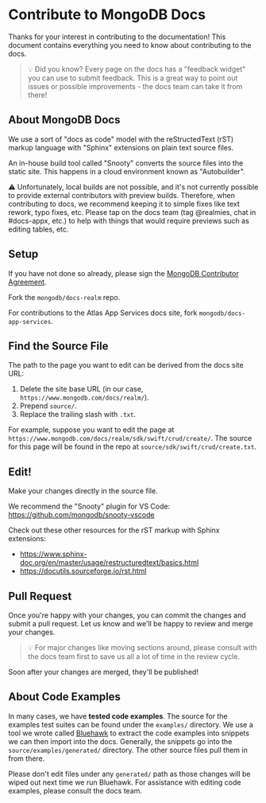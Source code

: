 # Contribute to MongoDB Docs

Thanks for your interest in contributing to the documentation! This document
contains everything you need to know about contributing to the docs.

>💡 Did you know? Every page on the docs has a "feedback widget" you can use to submit feedback. This is a great way to point out issues or possible improvements - the docs team can take it from there!

## About MongoDB Docs

We use a sort of "docs as code" model with the reStructedText (rST) markup
language with "Sphinx" extensions on plain text source files.

An in-house build tool called "Snooty" converts the source files into the static
site. This happens in a cloud environment known as "Autobuilder".

⚠️ Unfortunately, local builds are not possible, and it's not currently possible
to provide external contributors with preview builds. Therefore, when
contributing to docs, we recommend keeping it to simple fixes like text rework,
typo fixes, etc. Please tap on the docs team (tag @realmies, chat in #docs-appx,
etc.) to help with things that would require previews such as editing tables,
etc.

## Setup

If you have not done so already, please sign the [MongoDB Contributor
Agreement](https://www.mongodb.com/legal/contributor-agreement).

Fork the `mongodb/docs-realm` repo.

For contributions to the Atlas App Services docs site, fork `mongodb/docs-app-services`.

## Find the Source File

The path to the page you want to edit can be derived from the docs site URL:

1. Delete the site base URL (in our case, `https://www.mongodb.com/docs/realm/`).
2. Prepend `source/`. 
3. Replace the trailing slash with `.txt`.

For example, suppose you want to edit the page at
`https://www.mongodb.com/docs/realm/sdk/swift/crud/create/`. The source for this
page will be found in the repo at `source/sdk/swift/crud/create.txt`.

## Edit!

Make your changes directly in the source file.

We recommend the "Snooty" plugin for VS Code: https://github.com/mongodb/snooty-vscode

Check out these other resources for the rST markup with Sphinx extensions:

- https://www.sphinx-doc.org/en/master/usage/restructuredtext/basics.html
- https://docutils.sourceforge.io/rst.html

## Pull Request

Once you're happy with your changes, you can commit the changes and submit a
pull request. Let us know and we'll be happy to review and merge your changes.

>💡 For major changes like moving sections around, please consult with the docs team
first to save us all a lot of time in the review cycle.

Soon after your changes are merged, they'll be published!

## About Code Examples

In many cases, we have **tested code examples**. The source for the examples
test suites can be found under the `examples/` directory. We use a tool we wrote
called [Bluehawk](https://github.com/mongodb-university/bluehawk) to extract the
code examples into snippets we can then import into the docs. Generally, the
snippets go into the `source/examples/generated/` directory. The other source
files pull them in from there.

Please don't edit files under any `generated/` path as those changes will be
wiped out next time we run Bluehawk. For assistance with editing code examples,
please consult the docs team.

